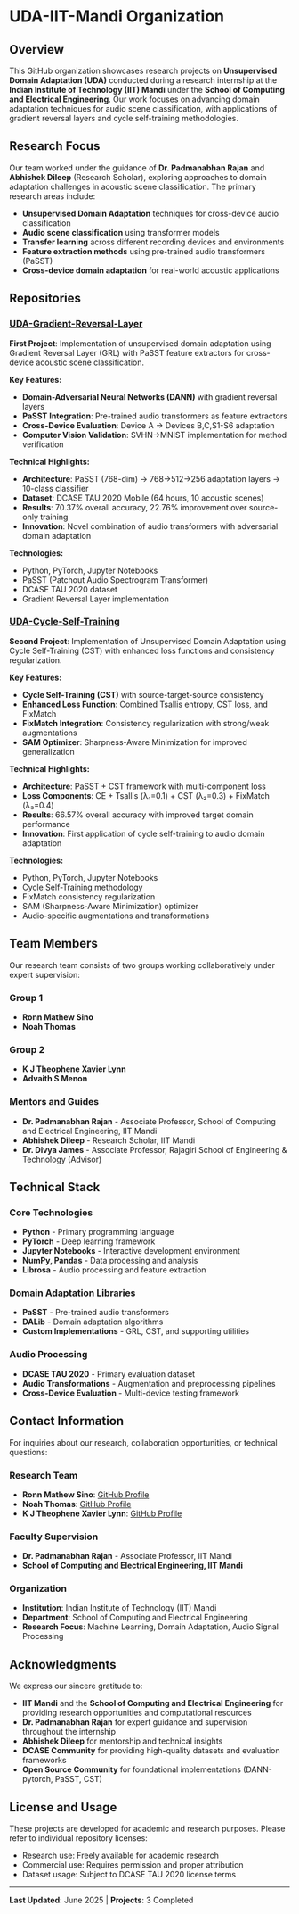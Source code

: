 # UDA-IIT-Mandi Organization

## Overview

This GitHub organization showcases research projects on **Unsupervised Domain Adaptation (UDA)** conducted during a research internship at the **Indian Institute of Technology (IIT) Mandi** under the **School of Computing and Electrical Engineering**. Our work focuses on advancing domain adaptation techniques for audio scene classification, with applications of gradient reversal layers and cycle self-training methodologies.

## Research Focus

Our team worked under the guidance of **Dr. Padmanabhan Rajan** and **Abhishek Dileep** (Research Scholar), exploring approaches to domain adaptation challenges in acoustic scene classification. The primary research areas include:

- **Unsupervised Domain Adaptation** techniques for cross-device audio classification
- **Audio scene classification** using transformer models
- **Transfer learning** across different recording devices and environments
- **Feature extraction methods** using pre-trained audio transformers (PaSST)
- **Cross-device domain adaptation** for real-world acoustic applications

## Repositories

### [UDA-Gradient-Reversal-Layer](https://github.com/UDA-IIT-Mandi/UDA-Gradient-Reversal-Layer)

**First Project**: Implementation of unsupervised domain adaptation using Gradient Reversal Layer (GRL) with PaSST feature extractors for cross-device acoustic scene classification.

**Key Features:**
- **Domain-Adversarial Neural Networks (DANN)** with gradient reversal layers
- **PaSST Integration**: Pre-trained audio transformers as feature extractors
- **Cross-Device Evaluation**: Device A → Devices B,C,S1-S6 adaptation
- **Computer Vision Validation**: SVHN→MNIST implementation for method verification

**Technical Highlights:**
- **Architecture**: PaSST (768-dim) → 768→512→256 adaptation layers → 10-class classifier
- **Dataset**: DCASE TAU 2020 Mobile (64 hours, 10 acoustic scenes)
- **Results**: 70.37% overall accuracy, 22.76% improvement over source-only training
- **Innovation**: Novel combination of audio transformers with adversarial domain adaptation

**Technologies:**
- Python, PyTorch, Jupyter Notebooks
- PaSST (Patchout Audio Spectrogram Transformer)
- DCASE TAU 2020 dataset
- Gradient Reversal Layer implementation

### [UDA-Cycle-Self-Training](https://github.com/UDA-IIT-Mandi/UDA-Cycle-Self-Training)

**Second Project**: Implementation of Unsupervised Domain Adaptation using Cycle Self-Training (CST) with enhanced loss functions and consistency regularization.

**Key Features:**
- **Cycle Self-Training (CST)** with source-target-source consistency
- **Enhanced Loss Function**: Combined Tsallis entropy, CST loss, and FixMatch
- **FixMatch Integration**: Consistency regularization with strong/weak augmentations
- **SAM Optimizer**: Sharpness-Aware Minimization for improved generalization

**Technical Highlights:**
- **Architecture**: PaSST + CST framework with multi-component loss
- **Loss Components**: CE + Tsallis (λ₁=0.1) + CST (λ₂=0.3) + FixMatch (λ₃=0.4)
- **Results**: 66.57% overall accuracy with improved target domain performance
- **Innovation**: First application of cycle self-training to audio domain adaptation

**Technologies:**
- Python, PyTorch, Jupyter Notebooks
- Cycle Self-Training methodology
- FixMatch consistency regularization
- SAM (Sharpness-Aware Minimization) optimizer
- Audio-specific augmentations and transformations

## Team Members

Our research team consists of two groups working collaboratively under expert supervision:

### Group 1
- **Ronn Mathew Sino** 
- **Noah Thomas**

### Group 2
- **K J Theophene Xavier Lynn**
- **Advaith S Menon** 

### Mentors and Guides
- **Dr. Padmanabhan Rajan** - Associate Professor, School of Computing and Electrical Engineering, IIT Mandi
- **Abhishek Dileep** - Research Scholar, IIT Mandi
- **Dr. Divya James** - Associate Professor, Rajagiri School of Engineering & Technology (Advisor)

## Technical Stack

### Core Technologies
- **Python** - Primary programming language
- **PyTorch** - Deep learning framework
- **Jupyter Notebooks** - Interactive development environment
- **NumPy, Pandas** - Data processing and analysis
- **Librosa** - Audio processing and feature extraction

### Domain Adaptation Libraries
- **PaSST** - Pre-trained audio transformers
- **DALib** - Domain adaptation algorithms
- **Custom Implementations** - GRL, CST, and supporting utilities

### Audio Processing
- **DCASE TAU 2020** - Primary evaluation dataset
- **Audio Transformations** - Augmentation and preprocessing pipelines
- **Cross-Device Evaluation** - Multi-device testing framework

## Contact Information

For inquiries about our research, collaboration opportunities, or technical questions:

### Research Team
- **Ronn Mathew Sino**: [GitHub Profile](https://github.com/RonnMath03)
- **Noah Thomas**: [GitHub Profile](https://github.com/noahthomas6111)
- **K J Theophene Xavier Lynn**: [GitHub Profile](https://github.com/lynntheophene)

### Faculty Supervision
- **Dr. Padmanabhan Rajan** - Associate Professor, IIT Mandi
- **School of Computing and Electrical Engineering, IIT Mandi**

### Organization
- **Institution**: Indian Institute of Technology (IIT) Mandi
- **Department**: School of Computing and Electrical Engineering
- **Research Focus**: Machine Learning, Domain Adaptation, Audio Signal Processing

## Acknowledgments

We express our sincere gratitude to:

- **IIT Mandi** and the **School of Computing and Electrical Engineering** for providing research opportunities and computational resources
- **Dr. Padmanabhan Rajan** for expert guidance and supervision throughout the internship
- **Abhishek Dileep** for mentorship and technical insights
- **DCASE Community** for providing high-quality datasets and evaluation frameworks
- **Open Source Community** for foundational implementations (DANN-pytorch, PaSST, CST)

## License and Usage

These projects are developed for academic and research purposes. Please refer to individual repository licenses:
- Research use: Freely available for academic research
- Commercial use: Requires permission and proper attribution
- Dataset usage: Subject to DCASE TAU 2020 license terms

---

**Last Updated**: June 2025 | **Projects**: 3 Completed
